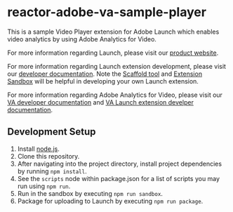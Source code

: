 # reactor-adobe-va-sample-player

This is a sample Video Player extension for Adobe Launch which enables video analytics by using Adobe Analytics for Video.

For more information regarding Launch, please visit our [product website](http://www.adobe.com/enterprise/cloud-platform/launch.html).

For more information regarding Launch extension development, please visit our [developer documentation](http://developer.adobelaunch.com/guides/extensions/). Note the [Scaffold tool](https://www.npmjs.com/package/@adobe/reactor-scaffold) and [Extension Sandbox](https://www.npmjs.com/package/@adobe/reactor-sandbox) will be helpful in developing your own Launch extension.

For more information regarding Adobe Analytics for Video, please visit our [VA developer documentation](https://marketing.adobe.com/resources/help/en_US/sc/appmeasurement/hbvideo/) and [VA Launch extension develper documentation](https://docs.adobelaunch.com/extension-reference/web/adobe-analytics-for-video-extension).

## Development Setup

1. Install [node.js](https://nodejs.org/).
2. Clone this repository.
3. After navigating into the project directory, install project dependencies by running `npm install`.
4. See the `scripts` node within package.json for a list of scripts you may run using `npm run`.
5. Run in the sandbox by executing `npm run sandbox`.
6. Package for uploading to Launch by executing `npm run package`.
